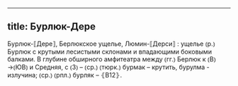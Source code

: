 
---
title: Бурлюк-Дере
---
Бурлюк-⟦Дере⟧, Берлюкское ущелье, Люмин-⟦Дерси⟧
: ущелье ⦅р.⦆ Бурлюк с крутыми лесистыми склонами и впадающими боковыми балками. В глубине обширного амфитеатра между ⦅гг.⦆ Берлюк к ⦅В⦆→⦅ЮВ⦆ и Средняя, с ⦅З⦆ – ⦅ср.⦆ ⦅тюрк.⦆ бурмак – крутить, бурулма - излучина; ⦅ср.⦆ ⦅рпл.⦆ бурляк – ⦃В12⦄.
